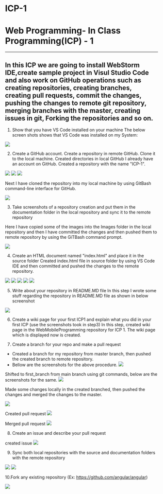 # ICP-1

# Web Programming- In Class Programming(ICP) - 1

***

## In this ICP we are going to install WebStorm IDE,create sample project in Visul Studio Code and also work on GitHub operations such as creating repositories, creating branches, creating pull requests, commit the changes, pushing the changes to remote git repository, merging branches with the master, creating issues in git, Forking the repositories and so on.

1. Show that you have VS Code installed on your machine
The below screen shots shows that VS Code was installed on my System:

![](https://github.com/yaravayugandhar/ICP-1/blob/main/Images/Image1.png?raw=true)

2. Create a GitHub account. Create a repository in remote GitHub. Clone it to the local machine. Created directories in local GitHub
I already have an account on GitHub. Created a repository with the name "ICP-1".

![](https://github.com/yaravayugandhar/ICP-1/blob/main/Images/image7.png?raw=true)
![](https://github.com/yaravayugandhar/ICP-1/blob/main/Images/image8.png?raw=true)
![](https://github.com/yaravayugandhar/ICP-1/blob/main/Images/image9.png?raw=true)

Next I have cloned the repository into my local machine by using GitBash command-line interface for GitHub.

![](https://github.com/yaravayugandhar/ICP-1/blob/main/Images/image3.png?raw=true)

3. Take screenshots of a repository creation and put them in the documentation folder in the local repository and sync it to the remote repository

Here I have copied some of the images into the Images folder in the local repository and then I have committed the changes and then pushed them to remote repository by using the GiTBash command prompt.

![](https://github.com/yaravayugandhar/ICP-1/blob/main/Images/Image10.png?raw=true)

4. Create an HTML document named "index.html" and place it in the source folder
Created index.html file in source folder by using VS Code IDE and then committed and pushed the changes to the remote repository.

![](https://github.com/yaravayugandhar/ICP-1/blob/main/Images/image11.png?raw=true)
![](https://github.com/yaravayugandhar/ICP-1/blob/main/Images/image2.png?raw=true)
![](https://github.com/yaravayugandhar/ICP-1/blob/main/Images/image3.png?raw=true)
![](https://github.com/yaravayugandhar/ICP-1/blob/main/Images/image4.png?raw=true)
![](https://github.com/yaravayugandhar/ICP-1/blob/main/Images/image5.png?raw=true)


5. Write about your repository in README.MD file
In this step I wrote some stuff regarding the repository in README.MD file as shown in below screenshot

![](https://github.com/yaravayugandhar/ICP-1/blob/main/Images/image12.png?raw=true)

6. Create a wiki page for your first ICP1 and explain what you did in your first ICP (use the screenshots took in step3)
In this step, created wiki page in the WebMobileProgramming repository for ICP 1. The wiki page which is displayed now is created.

7. Create a branch for your repo and make a pull request
* Created a branch for my repository from master branch, then pushed the created branch to remote repository.
* Bellow are the screenshots for the above procedure.
![](https://github.com/yaravayugandhar/ICP-1/blob/main/Images/image13.png?raw=true)

Shifted to first_branch from main branch using git commands, below are the screenshots for the same.
![](https://github.com/yaravayugandhar/ICP-1/blob/main/Images/image14.png?raw=true)

Made some changes locally in the created branched, then pushed the changes and merged the changes to the master.

![](https://github.com/yaravayugandhar/ICP-1/blob/main/Images/image15.png?raw=true)

Created pull request
![](https://github.com/yaravayugandhar/ICP-1/blob/main/Images/image16.png?raw=true)

Merged pull request
![](https://github.com/yaravayugandhar/ICP-1/blob/main/Images/image17.png?raw=true)

8. Create an issue and describe your pull request

created issue
![](https://github.com/yaravayugandhar/ICP-1/blob/main/Images/image18.png?raw=true)

9. Sync both local repositories with the source and documentation folders with the remote repository

![](https://github.com/yaravayugandhar/ICP-1/blob/main/Images/image19.png?raw=true)
![](https://github.com/yaravayugandhar/ICP-1/blob/main/Images/image20.png?raw=true)

10.Fork any existing repository (Ex: https://github.com/angular/angular)

![](https://github.com/yaravayugandhar/ICP-1/blob/main/Images/image21.png?raw=true)















